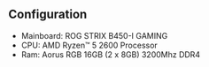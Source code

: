 ## Configuration

- Mainboard: ROG STRIX B450-I GAMING
- CPU:       AMD Ryzen™ 5 2600 Processor
- Ram:       Aorus RGB 16GB (2 x 8GB) 3200Mhz DDR4
